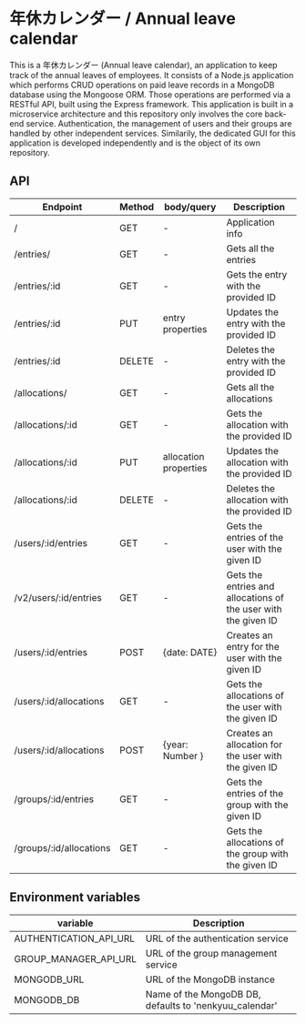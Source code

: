 # 年休カレンダー / Annual leave calendar

This is a 年休カレンダー (Annual leave calendar), an application to keep track of the annual leaves of employees.
It consists of a Node.js application which performs CRUD operations on paid leave records in a MongoDB database using the Mongoose ORM.
Those operations are performed via a RESTful API, built using the Express framework.
This application is built in a microservice architecture and this repository only involves the core back-end service.
Authentication, the management of users and their groups are handled by other independent services.
Similarily, the dedicated GUI for this application is developed independently and is the object of its own repository.

## API

| Endpoint                | Method | body/query            | Description                                                    |
| ----------------------- | ------ | --------------------- | -------------------------------------------------------------- |
| /                       | GET    | -                     | Application info                                               |
| /entries/               | GET    | -                     | Gets all the entries                                           |
| /entries/:id            | GET    | -                     | Gets the entry with the provided ID                            |
| /entries/:id            | PUT    | entry properties      | Updates the entry with the provided ID                         |
| /entries/:id            | DELETE | -                     | Deletes the entry with the provided ID                         |
| /allocations/           | GET    | -                     | Gets all the allocations                                       |
| /allocations/:id        | GET    | -                     | Gets the allocation with the provided ID                       |
| /allocations/:id        | PUT    | allocation properties | Updates the allocation with the provided ID                    |
| /allocations/:id        | DELETE | -                     | Deletes the allocation with the provided ID                    |
| /users/:id/entries      | GET    | -                     | Gets the entries of the user with the given ID                 |
| /v2/users/:id/entries   | GET    | -                     | Gets the entries and allocations of the user with the given ID |
| /users/:id/entries      | POST   | {date: DATE}          | Creates an entry for the user with the given ID                |
| /users/:id/allocations  | GET    | -                     | Gets the allocations of the user with the given ID             |
| /users/:id/allocations  | POST   | {year: Number }       | Creates an allocation for the user with the given ID           |
| /groups/:id/entries     | GET    | -                     | Gets the entries of the group with the given ID                |
| /groups/:id/allocations | GET    | -                     | Gets the allocations of the group with the given ID            |

## Environment variables

| variable               | Description                                            |
| ---------------------- | ------------------------------------------------------ |
| AUTHENTICATION_API_URL | URL of the authentication service                      |
| GROUP_MANAGER_API_URL  | URL of the group management service                    |
| MONGODB_URL            | URL of the MongoDB instance                            |
| MONGODB_DB             | Name of the MongoDB DB, defaults to 'nenkyuu_calendar' |
